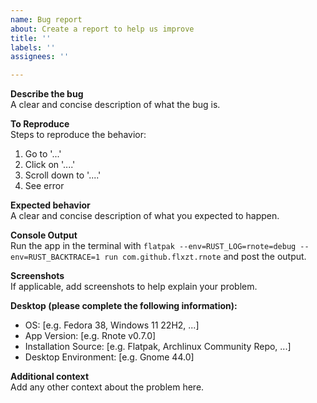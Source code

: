 ```yaml
---
name: Bug report
about: Create a report to help us improve
title: ''
labels: ''
assignees: ''

---
```


**Describe the bug**  
A clear and concise description of what the bug is.

**To Reproduce**  
Steps to reproduce the behavior:
1. Go to '...'
2. Click on '....'
3. Scroll down to '....'
4. See error

**Expected behavior**  
A clear and concise description of what you expected to happen.

**Console Output**  
Run the app in the terminal with `flatpak --env=RUST_LOG=rnote=debug --env=RUST_BACKTRACE=1 run com.github.flxzt.rnote` and post the output.

**Screenshots**  
If applicable, add screenshots to help explain your problem.

**Desktop (please complete the following information):**  
 - OS: [e.g. Fedora 38,  Windows 11 22H2, ...]
 - App Version: [e.g. Rnote v0.7.0]
 - Installation Source: [e.g. Flatpak, Archlinux Community Repo, ...]
 - Desktop Environment: [e.g. Gnome 44.0]

**Additional context**  
Add any other context about the problem here.
